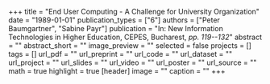 +++
title = "End User Computing - A Challenge for University Organization"
date = "1989-01-01"
publication_types = ["6"]
authors = ["Peter Baumgartner", "Sabine Payr"]
publication = "In: New Information Technologies in Higher Education, CEPES, Bucharest, _pp. 119--132_"
abstract = ""
abstract_short = ""
image_preview = ""
selected = false
projects = []
tags = []
url_pdf = ""
url_preprint = ""
url_code = ""
url_dataset = ""
url_project = ""
url_slides = ""
url_video = ""
url_poster = ""
url_source = ""
math = true
highlight = true
[header]
image = ""
caption = ""
+++
